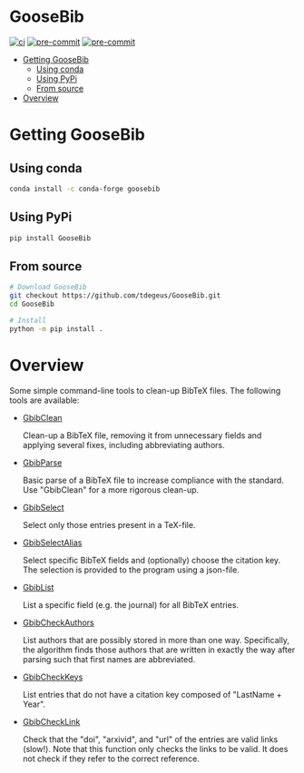 # GooseBib

[![ci](https://github.com/tdegeus/GooseBib/workflows/CI/badge.svg)](https://github.com/tdegeus/GooseBib/actions)
[![pre-commit](https://github.com/tdegeus/GooseBib/workflows/pre-commit/badge.svg)](https://github.com/tdegeus/GooseBib/actions)
[![pre-commit](https://img.shields.io/badge/pre--commit-enabled-brightgreen?logo=pre-commit&logoColor=white)](https://github.com/pre-commit/pre-commit)

<!-- MarkdownTOC -->

- [Getting GooseBib](#getting-goosebib)
    - [Using conda](#using-conda)
    - [Using PyPi](#using-pypi)
    - [From source](#from-source)
- [Overview](#overview)

<!-- /MarkdownTOC -->

# Getting GooseBib

## Using conda

```bash
conda install -c conda-forge goosebib
```

## Using PyPi

```bash
pip install GooseBib
```

## From source

```bash
# Download GooseBib
git checkout https://github.com/tdegeus/GooseBib.git
cd GooseBib

# Install
python -m pip install .
```

# Overview

Some simple command-line tools to clean-up BibTeX files. The following tools are available:

*   [GbibClean](GooseBib/cli/GbibClean.py)

    Clean-up a BibTeX file, removing it from unnecessary fields and applying several fixes, including abbreviating authors.

*   [GbibParse](GooseBib/cli/GbibParse.py)

    Basic parse of a BibTeX file to increase compliance with the standard. Use "GbibClean" for a more rigorous clean-up.

*   [GbibSelect](GooseBib/cli/GbibSelect.py)

    Select only those entries present in a TeX-file.

*   [GbibSelectAlias](GooseBib/cli/GbibSelectAlias.py)

    Select specific BibTeX fields and (optionally) choose the citation key. The selection is provided to the program using a json-file.

*   [GbibList](GooseBib/cli/GbibList.py)

    List a specific field (e.g. the journal) for all BibTeX entries.

*   [GbibCheckAuthors](GooseBib/cli/GbibCheckAuthors.py)

    List authors that are possibly stored in more than one way. Specifically, the algorithm finds those authors that are written in exactly the way after parsing such that first names are abbreviated.

*   [GbibCheckKeys](GooseBib/cli/GbibCheckKeys.py)

    List entries that do not have a citation key composed of "LastName + Year".

*   [GbibCheckLink](GooseBib/cli/GbibCheckLink.py)

    Check that the "doi", "arxivid", and "url" of the entries are valid links (slow!). Note that this function only checks the links to be valid. It does not check if they refer to the correct reference.
